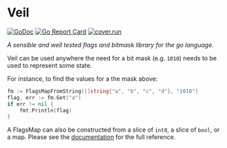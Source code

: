 # Veil


[![GoDoc](https://godoc.org/github.com/hscells/veil?status.svg)](https://godoc.org/github.com/hscells/veil)
[![Go Report Card](https://goreportcard.com/badge/github.com/hscells/veil)](https://goreportcard.com/report/github.com/hscells/veil)
[![cover.run](https://cover.run/go/github.com/hscells/veil.svg)](https://gocover.io/github.com/hscells/doi)


_A sensible and well tested flags and bitmask library for the go language._

Veil can be used anywhere the need for a bit mask (e.g. `1010`) needs to be used
to represent some state.

For instance, to find the values for a the mask above:

```go
fm := FlagsMapFromString([]string{"a", "b", "c", "d"}, "1010")
flag, err := fm.Get("a")
if err != nil {
    fmt.Println(flag)
}
```

A FlagsMap can also be constructed from a slice of `int8`, a slice of `bool`,
or a map. Please see the [documentation](https://godoc.org/github.com/hscells/veil)
for the full reference.
